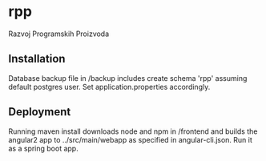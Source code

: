 # rpp

Razvoj Programskih Proizvoda

## Installation

Database backup file in /backup includes create schema 'rpp' assuming default postgres user. 
Set application.properties accordingly.

## Deployment

Running maven install downloads node and npm in /frontend and builds the angular2 app to ../src/main/webapp as specified in angular-cli.json. Run it as a spring boot app.
